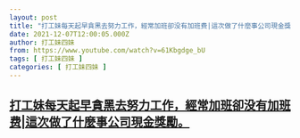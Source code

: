 ```yaml
---
layout: post
title: "打工妹每天起早貪黑去努力工作，經常加班卻没有加班费|這次做了什麼事公司現金獎勵。"
date: 2021-12-07T12:00:05.000Z
author: 打工妹四妹
from: https://www.youtube.com/watch?v=61Kbgdge_bU
tags: [ 打工妹四妹 ]
categories: [ 打工妹四妹 ]
---
```

<!--1638878405000-->
[打工妹每天起早貪黑去努力工作，經常加班卻没有加班费|這次做了什麼事公司現金獎勵。](https://www.youtube.com/watch?v=61Kbgdge_bU)
------

<div>

</div>
